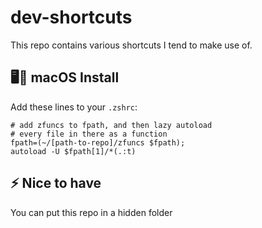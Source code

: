 # dev-shortcuts

This repo contains various shortcuts I tend to make use of.

## 🖥🍏 macOS Install
Add these lines to your `.zshrc`:

```
# add zfuncs to fpath, and then lazy autoload
# every file in there as a function
fpath=(~/[path-to-repo]/zfuncs $fpath);
autoload -U $fpath[1]/*(.:t)
```

## ⚡ Nice to have
You can put this repo in a hidden folder

